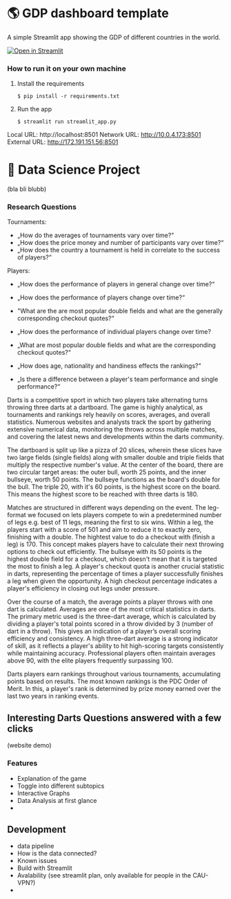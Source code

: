 # :earth_americas: GDP dashboard template

A simple Streamlit app showing the GDP of different countries in the world.

[![Open in Streamlit](https://static.streamlit.io/badges/streamlit_badge_black_white.svg)](https://gdp-dashboard-template.streamlit.app/)

### How to run it on your own machine

1. Install the requirements

   ```
   $ pip install -r requirements.txt
   ```

2. Run the app

   ```
   $ streamlit run streamlit_app.py
   ```


Local URL: http://localhost:8501
Network URL: http://10.0.4.173:8501
External URL: http://172.191.151.56:8501

# :dart: Data Science Project
(bla bli blubb)

### Research Questions
Tournaments:
- „How do the averages of tournaments vary over time?"
- „How does the price money and number of participants vary over time?“
- „How does the country a tournament is held in correlate to the success of players?“

Players:
- „How does the performance of players in general change over time?“
-    „How does the performance of players change over time?“
-    "What are the are most popular double fields and what are the generally corresponding checkout quotes?“

- „How does the performance of individual players change over time?
-    „What are most popular double fields and what are the corresponding checkout quotes?“
- „How does age, nationality and handiness effects the rankings?“
- „Is there a difference between a player's team performance and single performance?“


Darts is a competitive sport in which two players take alternating turns throwing three darts at a dartboard. The game is highly analytical, as tournaments and rankings rely heavily on scores, averages, and overall statistics. Numerous websites and analysts track the sport by gathering extensive numerical data, monitoring the throws across multiple matches, and covering the latest news and developments within the darts community.

The dartboard is split up like a pizza of 20 slices, wherein these slices have two large fields (single fields) along with smaller double and triple fields that multiply the respective number's value. At the center of the board, there are two circular target areas: the outer bull, worth 25 points, and the inner bullseye, worth 50 points. The bullseye functions as the board's double for the bull. The triple 20, with it's 60 points, is the highest score on the board. This means the highest score to be reached with three darts is 180.

Matches are structured in different ways depending on the event. The leg-format we focused on lets players compete to win a predetermined number of legs e.g. best of 11 legs, meaning the first to six wins. Within a leg, the players start with a score of 501 and aim to reduce it to exactly zero, finishing with a double. The hightest value to do a checkout with (finish a leg) is 170. This concept makes players have to calculate their next throwing options to check out efficiently. The bullseye with its 50 points is the highest double field for a checkout, which doesn't mean that it is targeted the most to finish a leg. A player's checkout quota is another crucial statistic in darts, representing the percentage of times a player successfully finishes a leg when given the opportunity. A high checkout percentage indicates a player's efficiency in closing out legs under pressure.

Over the course of a match, the average points a player throws with one dart is calculated. Averages are one of the most critical statistics in darts. The primary metric used is the three-dart average, which is calculated by dividing a player's total points scored in a throw divided by 3 (number of dart in a throw). This gives an indication of a player’s overall scoring efficiency and consistency. A high three-dart average is a strong indicator of skill, as it reflects a player's ability to hit high-scoring targets consistently while maintaining accuracy. Professional players often maintain averages above 90, with the elite players frequently surpassing 100.

Darts players earn rankings throughout various tournaments, accumulating points based on results. The most known rankings is the PDC Order of Merit. In this, a player's rank is determined by prize money earned over the last two years in ranking events.

## Interesting Darts Questions answered with a few clicks
(website demo)

### Features
- Explanation of the game
- Toggle into different subtopics
- Interactive Graphs
- Data Analysis at first glance
- 

## Development
- data pipeline
- How is the data connected?
- Known issues
- Build with Streamlit
- Avalability (see streamlit plan, only available for people in the CAU-VPN?)
- 
